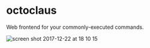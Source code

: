 # octoclaus

Web frontend for your commonly-executed commands.

![screen shot 2017-12-22 at 18 10 15](https://user-images.githubusercontent.com/23116/34298361-674e5964-e743-11e7-92df-fb67af6a5596.png)
